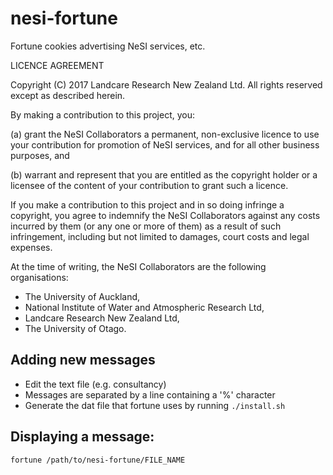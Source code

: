 # nesi-fortune
Fortune cookies advertising NeSI services, etc.

LICENCE AGREEMENT

Copyright (C) 2017 Landcare Research New Zealand Ltd. All rights reserved
except as described herein.

By making a contribution to this project, you:

(a) grant the NeSI Collaborators a permanent, non-exclusive licence to use
    your contribution for promotion of NeSI services, and for all other
    business purposes, and

(b) warrant and represent that you are entitled as the copyright holder or
    a licensee of the content of your contribution to grant such a licence.

If you make a contribution to this project and in so doing infringe a
copyright, you agree to indemnify the NeSI Collaborators against any costs
incurred by them (or any one or more of them) as a result of such infringement,
including but not limited to damages, court costs and legal expenses.

At the time of writing, the NeSI Collaborators are the following organisations:

- The University of Auckland,
- National Institute of Water and Atmospheric Research Ltd,
- Landcare Research New Zealand Ltd,
- The University of Otago.

## Adding new messages

* Edit the text file (e.g. consultancy)
* Messages are separated by a line containing a '%' character
* Generate the dat file that fortune uses by running `./install.sh`

## Displaying a message:

```
fortune /path/to/nesi-fortune/FILE_NAME
```
